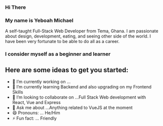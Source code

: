 
 ### Hi There
 ### My name is Yeboah Michael
 
 A self-taught Full-Stack Web  Developer from Tema, Ghana. I am passionate about design, development, eating, and seeing other side of the world. I have been very fortunate to be able to do all as a career.

### I consider myself as a beginner and learner 
## Here are some ideas to get you started:

- 🔭 I’m currently working on ...
- 🌱 I’m currently learning Backend and also upgrading on my Frontend Skills
- 👯 I’m looking to collaborate on ...Full Stack Web development with React,  Vue and Express
- 💬 Ask me about ...Anything related to VueJS at the moment
- 😄 Pronouns: ... He/Him
- ⚡ Fun fact: ... Friendly

